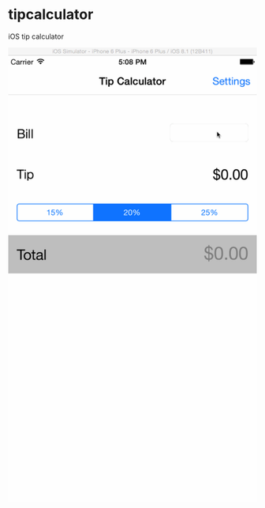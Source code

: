 # tipcalculator
iOS tip calculator

![tipcalculator demo](https://raw.githubusercontent.com/benhass/tipcalculator/master/tip-calc-demo.gif)
